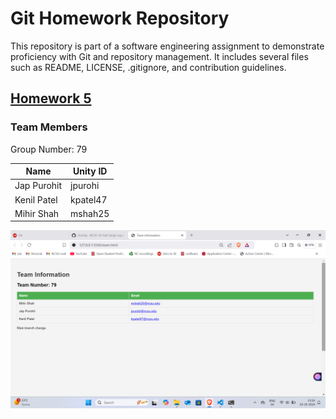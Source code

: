 # Git Homework Repository

This repository is part of a software engineering assignment to demonstrate proficiency with Git and repository management. It includes several files such as README, LICENSE, .gitignore, and contribution guidelines.

## [Homework 5](https://txt.github.io/se24fall/git.html) 

### Team Members
Group Number: 79


| Name        | Unity ID |
|-------------|----------|
| Jap Purohit | jpurohi  |
| Kenil Patel | kpatel47 |
| Mihir Shah  | mshah25  |

![Webpage Screenshot](image.png)